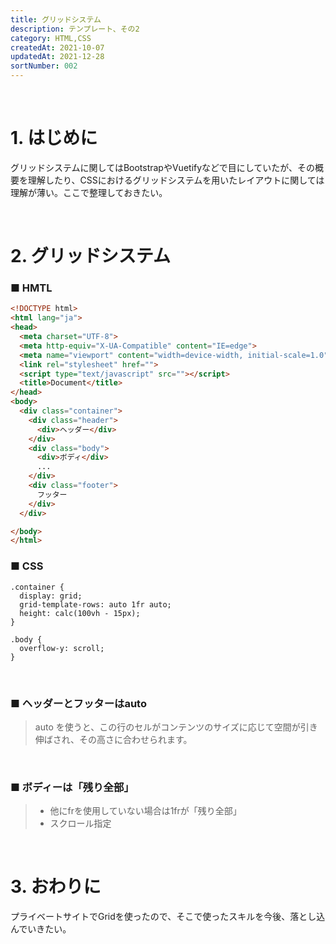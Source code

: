 ```yaml
---
title: グリッドシステム
description: テンプレート、その2
category: HTML,CSS
createdAt: 2021-10-07
updatedAt: 2021-12-28
sortNumber: 002
---
```


<br>

# 1. はじめに
グリッドシステムに関してはBootstrapやVuetifyなどで目にしていたが、その概要を理解したり、CSSにおけるグリッドシステムを用いたレイアウトに関しては理解が薄い。ここで整理しておきたい。

<br>

# 2. グリッドシステム

### ■ HMTL

```html
<!DOCTYPE html>
<html lang="ja">
<head>
  <meta charset="UTF-8">
  <meta http-equiv="X-UA-Compatible" content="IE=edge">
  <meta name="viewport" content="width=device-width, initial-scale=1.0">
  <link rel="stylesheet" href="">
  <script type="text/javascript" src=""></script>
  <title>Document</title>
</head>
<body>
  <div class="container">
    <div class="header">
      <div>ヘッダー</div>
    </div>
    <div class="body">
      <div>ボディ</div>
      ...
    </div>
    <div class="footer">
      フッター
    </div>
  </div>

</body>
</html>

```

### ■ CSS
```
.container {
  display: grid;
  grid-template-rows: auto 1fr auto;
  height: calc(100vh - 15px);
}

.body {
  overflow-y: scroll;
}
```

<br>

### ■ ヘッダーとフッターはauto
> auto を使うと、この行のセルがコンテンツのサイズに応じて空間が引き伸ばされ、その高さに合わせられます。

<br>

### ■ ボディーは「残り全部」
> - 他にfrを使用していない場合は1frが「残り全部」
> - スクロール指定

<br>

# 3. おわりに
プライベートサイトでGridを使ったので、そこで使ったスキルを今後、落とし込んでいきたい。
